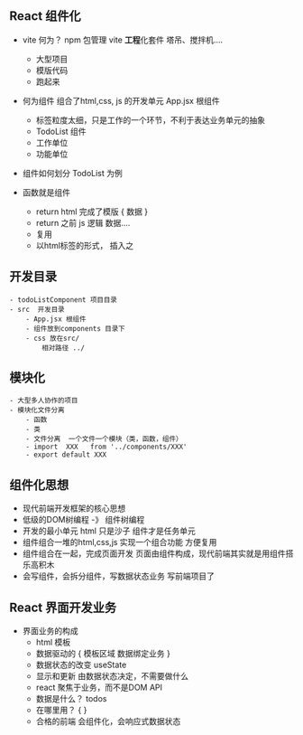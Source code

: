## React 组件化

- vite 何为？
npm 包管理 
    vite **工程**化套件  塔吊、搅拌机....
    - 大型项目 
    - 模版代码 
    - 跑起来

- 何为组件
    组合了html,css, js 的开发单元 
    App.jsx 根组件
    - 标签粒度太细，只是工作的一个环节，不利于表达业务单元的抽象 
    - TodoList 组件
    - 工作单位 
    - 功能单位 
- 组件如何划分 TodoList 为例
- 函数就是组件
    - return html  完成了模版 { 数据  }
    - return 之前 js 逻辑 数据....
    - 复用 
    - 以html标签的形式， 插入之 

## 开发目录
    - todoListComponent 项目目录
    - src  开发目录
        - App.jsx 根组件
        - 组件放到components 目录下
        - css 放在src/ 
            相对路径 ../

## 模块化
    - 大型多人协作的项目 
    - 模块化文件分离
        - 函数 
        - 类
        - 文件分离  一个文件一个模块（类，函数，组件）
        - import  XXX   from '../components/XXX'
        - export default XXX

## 组件化思想
- 现代前端开发框架的核心思想
- 低级的DOM树编程 -》 组件树编程
- 开发的最小单元
    html 只是沙子
    组件才是任务单元
- 组件组合一堆的html,css,js 实现一个组合功能
    方便复用
- 组件组合在一起，完成页面开发
    页面由组件构成，现代前端其实就是用组件搭乐高积木
- 会写组件，会拆分组件，写数据状态业务 写前端项目了 

## React 界面开发业务
- 界面业务的构成
    - html 模板
    - 数据驱动的 { 模板区域 数据绑定业务 }
    - 数据状态的改变 useState
    - 显示和更新 由数据状态决定，不需要做什么
    - react 聚焦于业务，而不是DOM API
    - 数据是什么？ todos
    - 在哪里用？ {  }
    - 合格的前端 会组件化，会响应式数据状态